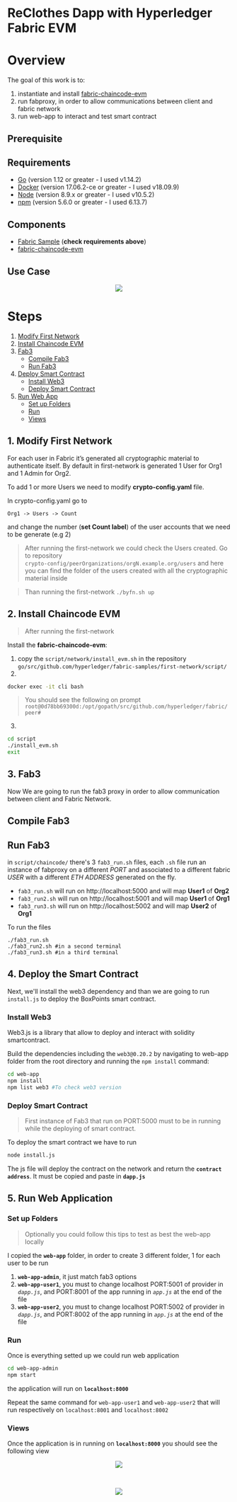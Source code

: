 # ReClothes Dapp with Hyperledger Fabric EVM

# Overview 
The goal of this work is to:
1. instantiate and install [fabric-chaincode-evm](https://github.com/hyperledger/fabric-chaincode-evm)
2. run fabproxy, in order to allow communications between client and fabric network
2. run web-app to interact and test smart contract

## Prerequisite

## Requirements

- [Go](https://golang.org/dl/) (version 1.12 or greater - I used v1.14.2)
- [Docker](https://www.docker.com/) (version 17.06.2-ce or greater - I used v18.09.9)
- [Node](https://nodejs.org/en/) (version 8.9.x or greater - I used v10.5.2)
- [npm](https://www.npmjs.com/) (version 5.6.0 or greater - I used 6.13.7)

## Components

- [Fabric Sample](https://github.com/hyperledger/fabric-samples) (**check requirements above**)
- [fabric-chaincode-evm](https://github.com/hyperledger/fabric-chaincode-evm)

## Use Case

<p align="center">
  <img src="doc/use_case.png">
</p>

# Steps
1. [Modify First Network](#net)
2. [Install Chaincode EVM](#install_chaincode_evm)  
3. [Fab3](#run_fab3)
    - [Compile Fab3](#compile_fab3)
    - [Run Fab3](#run_fab3)
4. [Deploy Smart Contract](#deploy)  
    - [Install Web3](#web3)
    - [Deploy Smart Contract](#smart_contract)
5. [Run Web App](#web_app) 
    - [Set up Folders](#set_up)
    - [Run](#run)
    - [Views](#views)

<a name="net"></a>
## 1. Modify First Network

For each user in Fabric it’s generated all cryptographic material to authenticate itself. By default in first-network is generated 1 User for Org1 and 1 Admin for Org2.

To add 1 or more Users we need to modify **crypto-config.yaml** file. 

In crypto-config.yaml go to 
```
Org1 -> Users -> Count
``` 
and change the number (**set Count label**) of the user accounts that we need to be generate (e.g 2)

> After running the first-network we could check the Users created. Go to repository   
`crypto-config/peerOrganizations/orgN.example.org/users` and here you can find the folder of the users created with all the cryptographic material inside

> Than running the first-network `./byfn.sh up`

<a name="install_chaincode_evm"></a>
## 2. Install Chaincode EVM

> After running the first-network 

Install the **fabric-chaincode-evm**:
1. copy the `script/network/install_evm.sh` in the repository `go/src/github.com/hyperledger/fabric-samples/first-network/script/`
2. 
```bash
docker exec -it cli bash
``` 
> You should see the following on prompt  
`root@0d78bb69300d:/opt/gopath/src/github.com/hyperledger/fabric/peer#`
3.
```bash
cd script
./install_evm.sh
exit
``` 

<a name="fab3"></a>
## 3. Fab3

Now We are going to run the fab3 proxy in order to allow communication between client and Fabric Network.

<a name="compile_fab3"></a>
## Compile Fab3

<a name="run_fab3"></a>
## Run Fab3

in `script/chaincode/` there's 3 `fab3_run.sh` files, each `.sh` file run an instance of fabproxy on a different *PORT* and associated to a different fabric *USER* with a different *ETH ADDRESS* generated on the fly. 

- `fab3_run.sh` will run on http://localhost:5000 and will map **User1** of **Org2**
- `fab3_run2.sh` will run on http://localhost:5001 and will map **User1** of **Org1**
- `fab3_run3.sh` will run on http://localhost:5002 and will map **User2** of **Org1** 

To run the files 

```shell
./fab3_run.sh
./fab3_run2.sh #in a second terminal
./fab3_run3.sh #in a third terminal
``` 

<a name="deploy"></a>
## 4. Deploy the Smart Contract

Next, we'll install the web3 dependency and than we are going to run `install.js` to deploy the BoxPoints smart contract.

<a name="web3"></a>
### Install Web3

Web3.js is a library that allow to deploy and interact with solidity smartcontract. 

Build the dependencies including the `web3@0.20.2` by navigating to web-app folder from the root directory and running the `npm install` command:

```bash
cd web-app
npm install
npm list web3 #To check web3 version
``` 

<a name="smart_contract"></a>
### Deploy Smart Contract

> First instance of Fab3 that run on PORT:5000 must to be in running while the deploying of smart contract.

To deploy the smart contract we have to run

```bash
node install.js
```
 
The js file will deploy the contract on the network and return the **`contract address`**. It must be copied and paste in **`dapp.js`**

<a name="web_app"></a>
## 5. Run Web Application

<a name="set_up"></a>
### Set up Folders

> Optionally you could follow this tips to test as best the web-app locally

I copied the **`web-app`** folder, in order to create 3 different folder, 1 for each user to be run

1. **`web-app-admin`**, it just match fab3 options
2. **`web-app-user1`**, you must to change localhost PORT:5001 of provider in *`dapp.js`*, and PORT:8001 of the app running in *`app.js`* at the end of the file
3. **`web-app-user2`**, you must to change localhost PORT:5002 of provider in *`dapp.js`*, and PORT:8002 of the app running in *`app.js`* at the end of the file

<a name="run"></a>
### Run 

Once is everything setted up we could run web application

```bash
cd web-app-admin
npm start
```

the application will run on **`localhost:8000`**

Repeat the same command for `web-app-user1` and `web-app-user2` that will run respectively on `localhost:8001` and `localhost:8002`

### Views

Once the application is in running on **`localhost:8000`** you should see the following view

<p align="center">
  <img src="doc/homepage.png">
</p>
<br>
<p align="center">
  <img src="doc/how_to.png">
</p>

